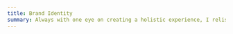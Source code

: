 ```yaml
---
title: Brand Identity
summary: Always with one eye on creating a holistic experience, I relish the opportunity to help new companies develop their identity, be that by creating a recognisable mark or by developing a broader branding system.
---
```

